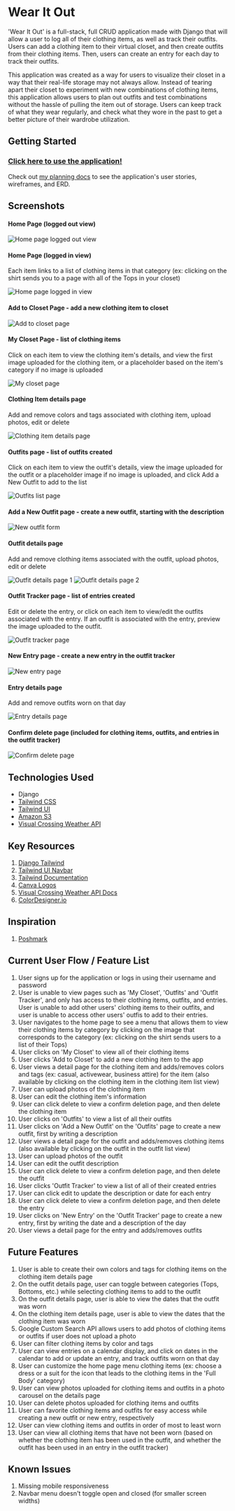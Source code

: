 # Wear It Out
'Wear It Out' is a full-stack, full CRUD application made with Django that will allow a user to log all of their clothing items, as well as track their outfits. Users can add a clothing item to their virtual closet, and then create outfits from their clothing items. Then, users can create an entry for each day to track their outfits. 

This application was created as a way for users to visualize their closet in a way that their real-life storage may not always allow. Instead of tearing apart their closet to experiment with new combinations of clothing items, this application allows users to plan out outfits and test combinations without the hassle of pulling the item out of storage. Users can keep track of what they wear regularly, and check what they wore in the past to get a better picture of their wardrobe utilization. 

## Getting Started
### [Click here to use the application!](https://wear-it-out-e8cbd3eb7d9e.herokuapp.com/)

Check out [my planning docs](https://github.com/laurencmendoza/wear-it-out/blob/main/planning.md) to see the application's user stories, wireframes, and ERD.

## Screenshots
#### Home Page (logged out view)
![Home page logged out view](https://github.com/laurencmendoza/wear-it-out/assets/137251999/7072e6a1-f8d6-450c-96a7-d2b292c6e403)

#### Home Page (logged in view)
Each item links to a list of clothing items in that category (ex: clicking on the shirt sends you to a page with all of the Tops in your closet)

![Home page logged in view](https://github.com/laurencmendoza/wear-it-out/assets/137251999/55e5c644-2bdc-4627-bba9-2cb8430c1b32)

#### Add to Closet Page - add a new clothing item to closet
![Add to closet page](https://github.com/laurencmendoza/wear-it-out/assets/137251999/914fd254-c39b-44c8-abab-b9128074abd1)

#### My Closet Page - list of clothing items
Click on each item to view the clothing item's details, and view the first image uploaded for the clothing item, or a placeholder based on the item's category if no image is uploaded

![My closet page](https://github.com/laurencmendoza/wear-it-out/assets/137251999/ea656ef6-7e5c-4038-9933-748b04ec000e)

#### Clothing Item details page
Add and remove colors and tags associated with clothing item, upload photos, edit or delete

![Clothing item details page](https://github.com/laurencmendoza/wear-it-out/assets/137251999/67309ad4-6980-4070-9de9-b3898a8a6ff3)

#### Outfits page - list of outfits created
Click on each item to view the outfit's details, view the image uploaded for the outfit or a placeholder image if no image is uploaded, and click Add a New Outfit to add to the list

![Outfits list page](https://github.com/laurencmendoza/wear-it-out/assets/137251999/a8a1b92c-d9a3-4a55-a91f-58cf1b0ceed5)

#### Add a New Outfit page - create a new outfit, starting with the description
![New outfit form](https://github.com/laurencmendoza/wear-it-out/assets/137251999/16a80334-fc64-4d9e-b669-9604628aed2f)

#### Outfit details page
Add and remove clothing items associated with the outfit, upload photos, edit or delete

![Outfit details page 1](https://github.com/laurencmendoza/wear-it-out/assets/137251999/7ad47d9f-7610-4552-9eed-685ac3176c80)
![Outfit details page 2](https://github.com/laurencmendoza/wear-it-out/assets/137251999/8a948599-f1d4-4f10-8517-af4c2838044b)

#### Outfit Tracker page - list of entries created
Edit or delete the entry, or click on each item to view/edit the outfits associated with the entry. If an outfit is associated with the entry, preview the image uploaded to the outfit. 

![Outfit tracker page](https://github.com/laurencmendoza/wear-it-out/assets/137251999/7edc05a6-d098-4409-b4e7-f7ccda2f5e58)

#### New Entry page - create a new entry in the outfit tracker
![New entry page](https://github.com/laurencmendoza/wear-it-out/assets/137251999/d8ddcba5-7a23-4439-8e93-5febb9c4088a)

#### Entry details page
Add and remove outfits worn on that day

![Entry details page](https://github.com/laurencmendoza/wear-it-out/assets/137251999/f5bba650-fea0-4e46-837c-564568ee9ab2)

#### Confirm delete page (included for clothing items, outfits, and entries in the outfit tracker)
![Confirm delete page](https://github.com/laurencmendoza/wear-it-out/assets/137251999/5de40a4f-d5ee-44ee-9463-3ec03542f950)


## Technologies Used
- Django
- [Tailwind CSS](https://tailwindcss.com/)
- [Tailwind UI](https://tailwindui.com/)
- [Amazon S3](https://aws.amazon.com/s3/)
- [Visual Crossing Weather API](https://www.visualcrossing.com/weather-api)
  
## Key Resources
1. [Django Tailwind](https://django-tailwind.readthedocs.io/en/latest/installation.html)
2. [Tailwind UI Navbar](https://tailwindui.com/components/application-ui/navigation/navbars)
3. [Tailwind Documentation](https://tailwindcss.com/docs/installation)
4. [Canva Logos](https://www.canva.com/logos/)
5. [Visual Crossing Weather API Docs](https://www.visualcrossing.com/resources/documentation/weather-api/timeline-weather-api/)
6. [ColorDesigner.io](https://colordesigner.io/gradient-generator)


## Inspiration
1. [Poshmark](https://poshmark.com/)

## Current User Flow / Feature List
1. User signs up for the application or logs in using their username and password
2. User is unable to view pages such as 'My Closet', 'Outfits' and 'Outfit Tracker', and only has access to their clothing items, outfits, and entries. User is unable to add other users' clothing items to their outfits, and user is unable to access other users' outfis to add to their entries. 
3. User navigates to the home page to see a menu that allows them to view their clothing items by category by clicking on the image that corresponds to the category (ex: clicking on the shirt sends users to a list of their Tops)
4. User clicks on 'My Closet' to view all of their clothing items
5. User clicks 'Add to Closet' to add a new clothing item to the app
6. User views a detail page for the clothing item and adds/removes colors and tags (ex: casual, activewear, business attire) for the item (also available by clicking on the clothing item in the clothing item list view)
7. User can upload photos of the clothing item
8. User can edit the clothing item's information
9. User can click delete to view a confirm deletion page, and then delete the clothing item
10. User clicks on 'Outfits' to view a list of all their outfits
11. User clicks on 'Add a New Outfit' on the 'Outfits' page to create a new outfit, first by writing a description
12. User views a detail page for the outfit and adds/removes clothing items (also available by clicking on the outfit in the outfit list view)
13. User can upload photos of the outfit
14. User can edit the outfit description
15. User can click delete to view a confirm deletion page, and then delete the outfit
16. User clicks 'Outfit Tracker' to view a list of all of their created entries
17. User can click edit to update the description or date for each entry
18. User can click delete to view a confirm deletion page, and then delete the entry
19. User clicks on 'New Entry' on the 'Outfit Tracker' page to create a new entry, first by writing the date and a description of the day
20. User views a detail page for the entry and adds/removes outfits

## Future Features
1. User is able to create their own colors and tags for clothing items on the clothing item details page
2. On the outfit details page, user can toggle between categories (Tops, Bottoms, etc.) while selecting clothing items to add to the outfit
3. On the outfit details page, user is able to view the dates that the outfit was worn
4. On the clothing item details page, user is able to view the dates that the clothing item was worn
5. Google Custom Search API allows users to add photos of clothing items or outfits if user does not upload a photo
6. User can filter clothing items by color and tags
7. User can view entries on a calendar display, and click on dates in the calendar to add or update an entry, and track outfits worn on that day
8. User can customize the home page menu clothing items (ex: choose a dress or a suit for the icon that leads to the clothing items in the 'Full Body' category)
9. User can view photos uploaded for clothing items and outfits in a photo carousel on the details page
10. User can delete photos uploaded for clothing items and outfits
11. User can favorite clothing items and outfits for easy access while creating a new outfit or new entry, respectively
12. User can view clothing items and outfits in order of most to least worn
13. User can view all clothing items that have not been worn (based on whether the clothing item has been used in the outfit, and whether the outfit has been used in an entry in the outfit tracker)

## Known Issues
1. Missing mobile responsiveness
2. Navbar menu doesn't toggle open and closed (for smaller screen widths)

